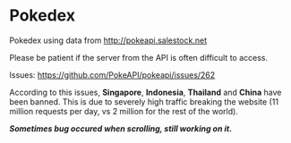 # Pokedex
Pokedex using data from http://pokeapi.salestock.net

Please be patient if the server from the API is often difficult to access.

Issues: https://github.com/PokeAPI/pokeapi/issues/262

According to this issues, **Singapore**, **Indonesia**, **Thailand** and **China** have been banned. This is due to severely high traffic breaking the website (11 million requests per day, vs 2 million for the rest of the world).

***Sometimes bug occured when scrolling, still working on it.***
